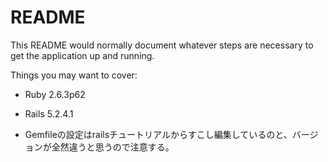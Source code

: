 # README

This README would normally document whatever steps are necessary to get the
application up and running.

Things you may want to cover:

* Ruby 2.6.3p62

* Rails 5.2.4.1

* Gemfileの設定はrailsチュートリアルからすこし編集しているのと、バージョンが全然違うと思うので注意する。


